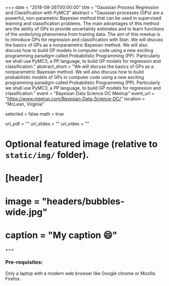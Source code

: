 +++
date = "2018-08-26T00:00:00"
title = "Gaussian Process Regression and Classification with PyMC3"
abstract = "Gaussian processes (GPs) are a powerful, non-parametric Bayesian method that can be used in supervised learning and classification problems. The main advantages of this method are the ability of GPs to provide uncertainty estimates and to learn functions of the underlying phenomena from training data. The aim of this meetup is to introduce GPs for regression and classification with Stan. We will discuss the basics of GPs as a nonparametric Bayesian method. We will also discuss how to build GP models in computer code using a new exciting programming paradigm called Probabilistic Programming (PP). Particularly we shall use PyMC3, a PP language, to build GP models for regression and classification."
abstract_short = "We will discuss the basics of GPs as a nonparametric Bayesian method. We will also discuss how to build probabilistic models of GPs in computer code using a new exciting programming paradigm called Probabilistic Programming (PP). Particularly we shall use PyMC3, a PP language, to build GP models for regression and classification."
event = "Bayesian Data Science DC Meetup"
event_url = "https://www.meetup.com/Bayesian-Data-Science-DC/"
location = "McLean, Virginia"

selected = false
math = true

url_pdf = ""
url_slides = ""
url_video = ""

# Optional featured image (relative to `static/img/` folder).
# [header]
# image = "headers/bubbles-wide.jpg"
# caption = "My caption :smile:"

+++

### Pre-requisites:

Only a laptop with a modern web browser like Google chrome or Mozilla Firefox.